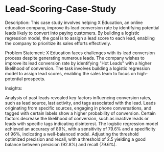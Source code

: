 # Lead-Scoring-Case-Study
Description:
This case study involves helping X Education, an online education company, improve its lead conversion rate by identifying potential leads likely to convert into paying customers. By building a logistic regression model, the goal is to assign a lead score to each lead, enabling the company to prioritize its sales efforts effectively.

Problem Statement:
X Education faces challenges with its lead conversion process despite generating numerous leads. The company wishes to improve its lead conversion rate by identifying "Hot Leads" with a higher likelihood of conversion. The task involves building a logistic regression model to assign lead scores, enabling the sales team to focus on high-potential prospects.

Insights:

Analysis of past leads revealed key factors influencing conversion rates, such as lead source, last activity, and tags associated with the lead.
Leads originating from specific sources, engaging in phone conversations, and tagged with certain labels show a higher probability of conversion.
Certain factors decrease the likelihood of conversion, such as inactive leads or leads with specific tags indicating disinterest.
The logistic regression model achieved an accuracy of 89%, with a sensitivity of 79.6% and a specificity of 96%, indicating a well-balanced model.
Adjusting the threshold optimized precision and recall, with a threshold of 2.5 yielding a good balance between precision (92.8%) and recall (79.6%).
